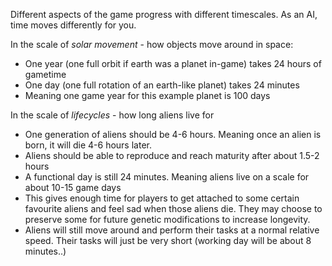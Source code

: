 Different aspects of the game progress with different timescales. As an AI, time moves differently for you.

In the scale of *solar movement* - how objects move around in space:
- One year (one full orbit if earth was a planet in-game) takes 24 hours of gametime
- One day (one full rotation of an earth-like planet) takes 24 minutes
- Meaning one game year for this example planet is 100 days

In the scale of *lifecycles* - how long aliens live for
- One generation of aliens should be 4-6 hours. Meaning once an alien is born, it will die 4-6 hours later.
- Aliens should be able to reproduce and reach maturity after about 1.5-2 hours
- A functional day is still 24 minutes. Meaning aliens live on a scale for about 10-15 game days
- This gives enough time for players to get attached to some certain favourite aliens and feel sad when those aliens die. They may choose to preserve some for future genetic modifications to increase longevity.
- Aliens will still move around and perform their tasks at a normal relative speed. Their tasks will just be very short (working day will be about 8 minutes..)